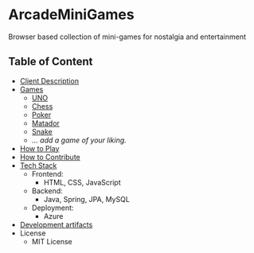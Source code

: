 # ArcadeMiniGames
Browser based collection of mini-games for nostalgia and entertainment 

## Table of Content
- [Client Description](docs/client-description.md)
- [Games](docs/games/games.md)
  * [UNO](/docs/games/UNO.md)
  * [Chess](/docs/games/Chess.md)
  * [Poker](/docs/games/poker.md)
  * [Matador](/docs/games/matador.md)
  * [Snake](/docs/games/snake.md)
  * *... add a game of your liking.*
- [How to Play](docs/how-to-play.md)
- [How to Contribute](docs/how-to-contribute.md)
- [Tech Stack](docs/tech-stack.md)
  * Frontend: 
    * HTML, CSS, JavaScript
  * Backend: 
    * Java, Spring, JPA, MySQL
  * Deployment: 
    * Azure
- [Development artifacts](docs/development-artifacts.md)
- License
    * MIT License

  